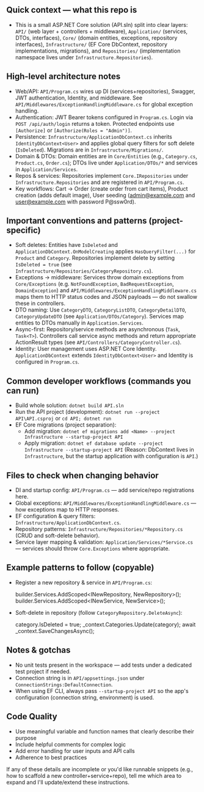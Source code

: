 ## Quick context — what this repo is

- This is a small ASP.NET Core solution (API.sln) split into clear layers: `API/` (web layer + controllers + middleware), `Application/` (services, DTOs, interfaces), `Core/` (domain entities, exceptions, repository interfaces), `Infrastructure/` (EF Core DbContext, repository implementations, migrations), and `Repositories/` (implementation namespace lives under `Infrastructure.Repositories`).

## High-level architecture notes

- Web/API: `API/Program.cs` wires up DI (services+repositories), Swagger, JWT authentication, Identity, and middleware. See `API/Middlewares/ExceptionHandlingMiddleware.cs` for global exception handling.
- Authentication: JWT Bearer tokens configured in `Program.cs`. Login via `POST /api/auth/login` returns a token. Protected endpoints use `[Authorize]` or `[Authorize(Roles = "Admin")]`.
- Persistence: `Infrastructure/ApplicationDbContext.cs` inherits `IdentityDbContext<User>` and applies global query filters for soft delete (`IsDeleted`). Migrations are in `Infrastructure/Migrations/`.
- Domain & DTOs: Domain entities are in `Core/Entities` (e.g., `Category.cs`, `Product.cs`, `Order.cs`); DTOs live under `Application/DTOs/*` and services in `Application/Services`.
- Repos & services: Repositories implement `Core.IRepositories` under `Infrastructure.Repositories` and are registered in `API/Program.cs`.
- Key workflows: Cart → Order (create order from cart items), Product creation (adds default image), User seeding (admin@example.com and user@example.com with password P@ssw0rd).

## Important conventions and patterns (project-specific)

- Soft deletes: Entities have `IsDeleted` and `ApplicationDbContext.OnModelCreating` applies `HasQueryFilter(...)` for `Product` and `Category`. Repositories implement delete by setting `IsDeleted = true` (see `Infrastructure/Repositories/CategoryRepository.cs`).
- Exceptions -> middleware: Services throw domain exceptions from `Core/Exceptions` (e.g. `NotFoundException`, `BadRequestException`, `DomainException`) and `API/Middlewares/ExceptionHandlingMiddleware.cs` maps them to HTTP status codes and JSON payloads — do not swallow these in controllers.
- DTO naming: Use `CategoryDTO`, `CategoryListDTO`, `CategoryDetailDTO`, `CategoryUpdateDTO` (see `Application/DTOs/Category`). Services map entities to DTOs manually in `Application.Services`.
- Async-first: Repository/service methods are asynchronous (`Task`, `Task<T>`). Controllers call service async methods and return appropriate ActionResult types (see `API/Controllers/CategoryController.cs`).
- Identity: User management uses ASP.NET Core Identity. `ApplicationDbContext` extends `IdentityDbContext<User>` and Identity is configured in `Program.cs`.

## Common developer workflows (commands you can run)

- Build whole solution: `dotnet build API.sln`
- Run the API project (development): `dotnet run --project API\API.csproj` or `cd API; dotnet run`
- EF Core migrations (project separation):
  - Add migration: `dotnet ef migrations add <Name> --project Infrastructure --startup-project API`
  - Apply migration: `dotnet ef database update --project Infrastructure --startup-project API`
    (Reason: DbContext lives in `Infrastructure`, but the startup application with configuration is `API`.)

## Files to check when changing behavior

- DI and startup config: `API/Program.cs` — add service/repo registrations here.
- Global exceptions: `API/Middlewares/ExceptionHandlingMiddleware.cs` — how exceptions map to HTTP responses.
- EF configuration & query filters: `Infrastructure/ApplicationDbContext.cs`.
- Repository patterns: `Infrastructure/Repositories/*Repository.cs` (CRUD and soft-delete behavior).
- Service layer mapping & validation: `Application/Services/*Service.cs` — services should throw `Core.Exceptions` where appropriate.

## Example patterns to follow (copyable)

- Register a new repository & service in `API/Program.cs`:

  builder.Services.AddScoped<INewRepository, NewRepository>();
  builder.Services.AddScoped<INewService, NewService>();

- Soft-delete in repository (follow `CategoryRepository.DeleteAsync`):

  category.IsDeleted = true;
  \_context.Categories.Update(category);
  await \_context.SaveChangesAsync();

## Notes & gotchas

- No unit tests present in the workspace — add tests under a dedicated test project if needed.
- Connection string is in `API/appsettings.json` under `ConnectionStrings:DefaultConnection`.
- When using EF CLI, always pass `--startup-project API` so the app's configuration (connection string, environment) is used.

## Code Quality

- Use meaningful variable and function names that clearly describe their purpose
- Include helpful comments for complex logic
- Add error handling for user inputs and API calls
- Adherence to best practices

If any of these details are incomplete or you'd like runnable snippets (e.g., how to scaffold a new controller+service+repo), tell me which area to expand and I'll update/extend these instructions.
